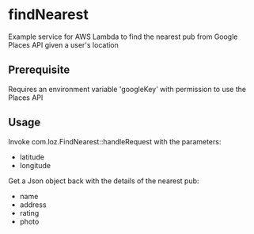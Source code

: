 # findNearest
Example service for AWS Lambda to find the nearest pub from Google Places API given a user's location

## Prerequisite
Requires an environment variable 'googleKey' with permission to use the Places API

## Usage
Invoke com.loz.FindNearest::handleRequest with the parameters:
- latitude
- longitude

Get a Json object back with the details of the nearest pub:
- name
- address
- rating
- photo
